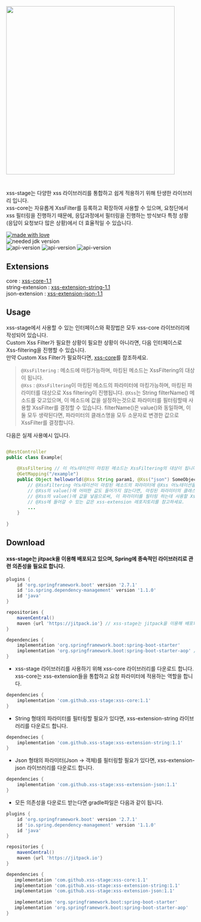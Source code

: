 <img src = "https://user-images.githubusercontent.com/62425964/221838352-aac4450e-8925-4d50-ac46-e5dc49adcca3.svg" width = "450" height = "auto"/>   

#

xss-stage는 다양한 xss 라이브러리를 통합하고 쉽게 적용하기 위해 탄생한 라이브러리 입니다.   
xss-core는 자유롭게 XssFilter를 등록하고 확장하여 사용할 수 있으며, 요청단에서 xss 필터링을 진행하기 때문에, 응답과정에서 필터링을 진행하는 방식보다 특정 상황(응답이 요청보다 많은 상황)에서 더 효율적일 수 있습니다.   
   
[![made with love](https://camo.githubusercontent.com/c6c5b56fc051557203c6dffa4242b41b09ff22f6303da15e47162a5c1691e8a5/68747470733a2f2f696d672e736869656c64732e696f2f62616467652f4d616465253230776974682d4c6f76652d2d2545322539442541342d726564)](https://camo.githubusercontent.com/c6c5b56fc051557203c6dffa4242b41b09ff22f6303da15e47162a5c1691e8a5/68747470733a2f2f696d672e736869656c64732e696f2f62616467652f4d616465253230776974682d4c6f76652d2d2545322539442541342d726564)  
![needed jdk version](https://img.shields.io/badge/JDK-8-blue)   
![api-version](https://img.shields.io/badge/xss--core-1.1-3F9DE5)  ![api-version](https://img.shields.io/badge/xss--extension--string-1.1-92CE64)  ![api-version](https://img.shields.io/badge/xss--extension--json-1.1-F29494)

## Extensions
core : [xss-core-1.1](https://github.com/xss-stage/xss-core)    
string-extension : [xss-extension-string-1.1](https://github.com/xss-stage/xss-extension-string)   
json-extension : [xss-extension-json-1.1](https://github.com/xss-stage/xss-extension-json)

## Usage
xss-stage에서 사용할 수 있는 인터페이스와 확장법은 모두 xss-core 라이브러리에 작성되어 있습니다.   
Custom Xss Filter가 필요한 상황이 필요한 상황이 아니라면, 다음 인터페이스로 Xss-filtering을 진행할 수 있습니다.   
만약 Custom Xss Filter가 필요하다면, [xss-core](https://github.com/xss-stage/xss-core)를 참조하세요.
   
> `@XssFiltering` : 메소드에 마킹가능하며, 마킹된 메소드는 XssFiltering의 대상이 됩니다.   
> `@Xss` : `@XssFiltering`이 마킹된 메소드의 파라미터에 마킹가능하며, 마킹된 파라미터를 대상으로 Xss filtering이 진행됩니다. 
> `@Xss`는 String filterName() 메소드를 갖고있으며, 이 메소드에 값을 설정하는것으로 파라미터를 필터링할때 사용할 XssFilter를 결정할 수 있습니다.
> filterName()은 value()와 동일하며, 이 둘 모두 생략된다면, 파라미터의 클래스명을 모두 소문자로 변경한 값으로 XssFilter를 결정합니다.
   
다음은 실제 사용예시 입니다.

``` Java

@RestController
public class Example{
  
    @XssFiltering // 이 어노테이션이 마킹된 메소드는 XssFiltering의 대상이 됩니다.
    @GetMapping("/example")
    public Object helloworld(@Xss String param1, @Xss("json") SomeObject param2, @Xss("string") String param3, String param4){
        // @XssFiltering 어노테이션이 마킹된 메소드의 파라미터에 @Xss 어노테이션을 마킹함으로써 Xss safe한 객체를 얻을 수 있습니다.
        // @Xss의 value()에 어떠한 값도 들어가지 않는다면, 마킹된 파라미터의 클래스 이름을 모두 소문자로 변경한 값이 됩니다.
        // @Xss의 value()에 값을 넣음으로써, 이 파라미터를 필터링 하는데 사용할 XssFilter 구현체를 선택할 수 있습니다.
        // @Xss에 들어갈 수 있는 값은 xss-extension 레포지토리를 참고하세요.
        ...
    }
  
}

```

## Download
#### xss-stage는 jitpack을 이용해 배포되고 있으며, Spring에 종속적인 라이브러리로 관련 의존성을 필요로 합니다.
``` gradle
plugins {
    id 'org.springframework.boot' version '2.7.1'
    id 'io.spring.dependency-management' version '1.1.0'
    id 'java'
}

repositories {
    mavenCentral()
    maven {url 'https://jitpack.io'} // xss-stage는 jitpack을 이용해 배포되고 있습니다. 따라서, 이 저장소를 등록해줘야 다운로드 가능합니다.
}

dependencies {
    implementation 'org.springframework.boot:spring-boot-starter' 
    implementation 'org.springframework.boot:spring-boot-starter-aop' // xss-core는 Spring-aop를 이용해 구현되어있습니다.
}
```

- xss-stage 라이브러리를 사용하기 위해 xss-core 라이브러리를 다운로드 합니다. xss-core는 xss-extension들을 통합하고 요청 파라미터에 적용하는 역할을 합니다.
``` gradle
dependencies {
    implementation 'com.github.xss-stage:xss-core:1.1'
}
```

- String 형태의 파라미터를 필터링할 필요가 있다면, xss-extension-string 라이브러리를 다운로드 합니다.
``` gradle
dependnecies {
    implementation 'com.github.xss-stage:xss-extension-string:1.1'
}
```

- Json 형태의 파라미터(Json -> 객체)를 필터링할 필요가 있다면, xss-extension-json 라이브러리를 다운로드 합니다.
``` gradle
dependencies {
    implementation 'com.github.xss-stage:xss-extension-json:1.1'
}
```

- 모든 의존성을 다운로드 받는다면 gradle파일은 다음과 같이 됩니다.
``` gradle
plugins {
    id 'org.springframework.boot' version '2.7.1'
    id 'io.spring.dependency-management' version '1.1.0'
    id 'java'
}

repositories {
    mavenCentral()
    maven {url 'https://jitpack.io'}
}

dependencies {
   implementation 'com.github.xss-stage:xss-core:1.1'
   implementation 'com.github.xss-stage:xss-extension-string:1.1'
   implementation 'com.github.xss-stage:xss-extension-json:1.1'
   
   implementation 'org.springframework.boot:spring-boot-starter'
   implementation 'org.springframework.boot:spring-boot-starter-aop'
}
```
